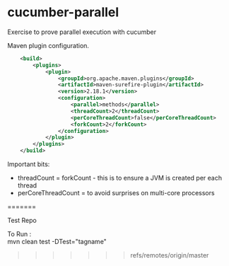 
# cucumber-parallel
Exercise to prove parallel execution with cucumber

Maven plugin configuration.
```xml
    <build>
        <plugins>
            <plugin>
                <groupId>org.apache.maven.plugins</groupId>
                <artifactId>maven-surefire-plugin</artifactId>
                <version>2.18.1</version>
                <configuration>
                    <parallel>methods</parallel>
                    <threadCount>2</threadCount>
                    <perCoreThreadCount>false</perCoreThreadCount>
                    <forkCount>2</forkCount>
                </configuration>
            </plugin>
        </plugins>
    </build>
```
Important bits:
* threadCount = forkCount - this is to ensure a JVM is created per each thread
* perCoreThreadCount = to avoid surprises on multi-core processors 

=======

Test Repo

To Run :   
mvn clean test -DTest="tagname"
>>>>>>> refs/remotes/origin/master

